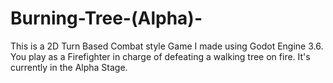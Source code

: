 # Burning-Tree-(Alpha)-
This is a 2D Turn Based Combat style Game I made using Godot Engine 3.6. You play as a Firefighter in charge of defeating a walking tree on fire.
It's currently in the Alpha Stage.
